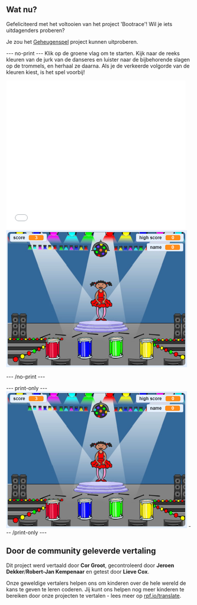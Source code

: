 ## Wat nu?

Gefeliciteerd met het voltooien van het project 'Bootrace'! Wil je iets uitdagenders proberen?

Je zou het [Geheugenspel](https://projects.raspberrypi.org/nl-NL/projects/memory?utm_source=pathway&utm_medium=whatnext&utm_campaign=projects) project kunnen uitproberen.

--- no-print --- Klik op de groene vlag om te starten. Kijk naar de reeks kleuren van de jurk van de danseres en luister naar de bijbehorende slagen op de trommels, en herhaal ze daarna. Als je de verkeerde volgorde van de kleuren kiest, is het spel voorbij!

<div class="scratch-preview">
  <iframe allowtransparency="true" width="485" height="402" src="//scratch.mit.edu/projects/embed/334725426/?autostart=false" frameborder="0" allowfullscreen scrolling="no" mark="crwd-mark"></iframe> <img src="images/memory-screenshot.png" />
</div>

--- /no-print ---

--- print-only --- ![screenshot of finished game](images/memory-screenshot.png) --- /print-only ---

## Door de community geleverde vertaling 

Dit project werd vertaald door **Cor Groot**, gecontroleerd door **Jeroen Dekker**/**Robert-Jan Kempenaar** en getest door **Lieve Cox**. 

Onze geweldige vertalers helpen ons om kinderen over de hele wereld de kans te geven te leren coderen. Jij kunt ons helpen nog meer kinderen te bereiken door onze projecten te vertalen - lees meer op [rpf.io/translate](https://rpf.io/translate).